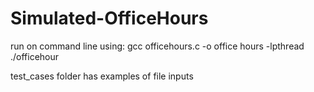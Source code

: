 # Simulated-OfficeHours

run on command line using: gcc officehours.c -o office hours -lpthread 
                            ./officehour <name of inputfile>

test_cases folder has examples of file inputs
